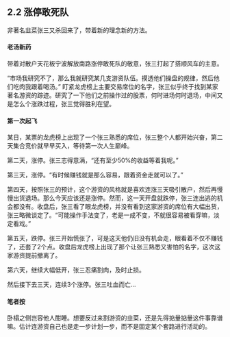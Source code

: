 ## 2.2 涨停敢死队
非著名韭菜张三又杀回来了，带着新的理念新的方法。

#### 老汤新药
带着对散户天花板宁波解放南路涨停敢死队的敬意，张三打起了搭顺风车的主意。

“市场我研究不了，那么我就研究某几支游资队伍。摸透他们操盘的规律，然后他们吃肉我跟着喝汤。” 盯紧龙虎榜上主要交易席位的名字，张三似乎终于找到某家著名游资的踪迹。研究了一下他们之前操作过的股票，何时进场何时退场，中间又是怎么个涨跌过程，张三觉得胜利在望。

#### 第一次起飞
某日，某票的龙虎榜上出现了一个张三熟悉的席位，张三整个人都开始兴奋，第二天集合竞价就早早买入，等待第一次人生巅峰。

第二天，涨停。张三志得意满，“还有至少50%的收益等着我呢。”

第三天，涨停。“有时候赚钱就是那么容易，跟着资金走就可以了。”

第四天，按照张三的预计，这个游资的风格就是喜欢连涨三天吸引散户，然后再慢慢出货退场。那么今天应该还是涨停。然而，这一天开盘就跌停，张三连出逃的机会都没有。收盘后，张三看了眼龙虎榜，并没有看到这家游资的席位有大幅出货，张三略微谈定了。“可能操作手法变了，老是一成不变，不就很容易被看穿嘛，淡定看戏。”

第五天，跌停。张三开始慌张了，可是这天他仍旧没有机会走，眼看着不仅不赚钱了，还套了2个点。收盘后龙虎榜上出现了那个让张三熟悉又害怕的名字，这次这家游资提前撤离了。

第六天，继续大幅低开，张三忍痛割肉，及时止损。

然后接下去三天，连续3个涨停。张三吐血而亡...

#### 笔者按
卧榻之侧岂容他人酣睡。想要反过来割游资的韭菜，还是先得掂量掂量这件事靠谱嘛。估计连游资自己也是走一步计划一步，而不是固定某个套路进行活动的。
